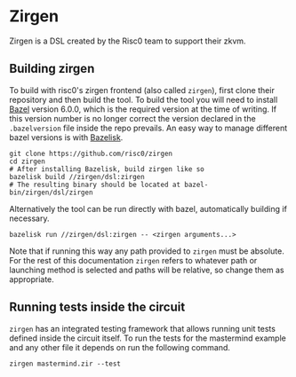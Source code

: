 # Zirgen

Zirgen is a DSL created by the Risc0 team to support their zkvm. 

## Building zirgen 

To build with risc0's zirgen frontend (also called `zirgen`), first clone their repository and then build the tool. 
To build the tool you will need to install [Bazel](https://bazel.build/) version 6.0.0, which is the required version at the time of writing. 
If this version number is no longer correct the version declared in the `.bazelversion` file inside the repo prevails. 
An easy way to manage different bazel versions is with [Bazelisk](https://github.com/bazelbuild/bazelisk). 

```
git clone https://github.com/risc0/zirgen
cd zirgen 
# After installing Bazelisk, build zirgen like so
bazelisk build //zirgen/dsl:zirgen 
# The resulting binary should be located at bazel-bin/zirgen/dsl/zirgen
```

Alternatively the tool can be run directly with bazel, automatically building if necessary.

```
bazelisk run //zirgen/dsl:zirgen -- <zirgen arguments...>
```

Note that if running this way any path provided to `zirgen` must be absolute. For the rest of this documentation `zirgen` refers to whatever path or launching method is selected and paths will be relative, so change them as appropriate.

## Running tests inside the circuit 

`zirgen` has an integrated testing framework that allows running unit tests defined inside the circuit itself. To run the tests for the mastermind example and any other file it depends on run the following command.

```
zirgen mastermind.zir --test 
```
